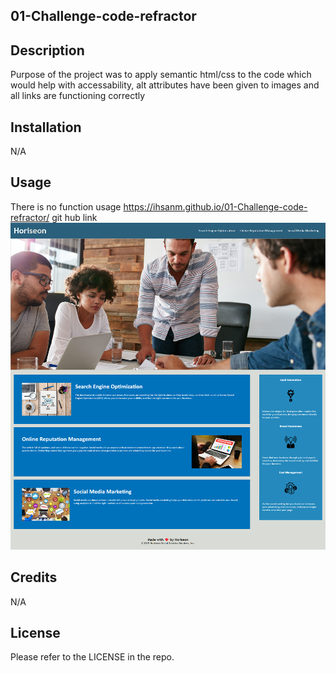 ## 01-Challenge-code-refractor

## Description

Purpose of the project was to apply semantic html/css to the code which would help with accessability, alt attributes have been given to images and all links are functioning correctly

## Installation

N/A

## Usage
There is no function usage
https://ihsanm.github.io/01-Challenge-code-refractor/ git hub link
<img src="Assets\images\FireShot Capture 002 - Horiseon Social Solution Services - .png">


## Credits

N/A

## License

Please refer to the LICENSE in the repo.